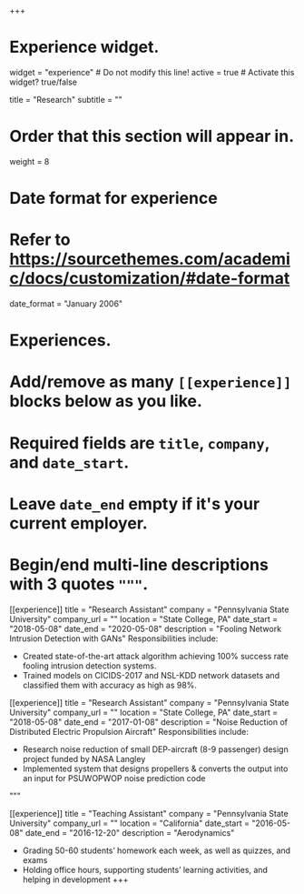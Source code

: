 +++
# Experience widget.
widget = "experience"  # Do not modify this line!
active = true  # Activate this widget? true/false

title = "Research"
subtitle = ""

# Order that this section will appear in.
weight = 8

# Date format for experience
#   Refer to https://sourcethemes.com/academic/docs/customization/#date-format
date_format = "January 2006"

# Experiences.
#   Add/remove as many `[[experience]]` blocks below as you like.
#   Required fields are `title`, `company`, and `date_start`.
#   Leave `date_end` empty if it's your current employer.
#   Begin/end multi-line descriptions with 3 quotes `"""`.


[[experience]]
  title = "Research Assistant"
  company = "Pennsylvania State University"
  company_url = ""
  location = "State College, PA"
  date_start = "2018-05-08"
  date_end = "2020-05-08"
  description = "Fooling Network Intrusion Detection with GANs"
  Responsibilities include:


* Created state-of-the-art attack algorithm achieving 100% success rate fooling intrusion detection systems.
* Trained models on CICIDS-2017 and NSL-KDD network datasets and classified them with accuracy as high as 98%.

[[experience]]
  title = "Research Assistant"
  company = "Pennsylvania State University"
  company_url = ""
  location = "State College, PA"
  date_start = "2018-05-08"
  date_end = "2017-01-08"
  description = "Noise Reduction of Distributed Electric Propulsion Aircraft"
  Responsibilities include:
*  Research noise reduction of small DEP-aircraft (8-9 passenger) design project funded by NASA Langley
*  Implemented system that designs propellers & converts the output into an input for PSUWOPWOP noise prediction code


  """

[[experience]]
  title = "Teaching Assistant"
  company = "Pennsylvania State University"
  company_url = ""
  location = "California"
  date_start = "2016-05-08"
  date_end = "2016-12-20"
  description = "Aerodynamics"

*  Grading 50-60 students’ homework each week, as well as quizzes, and exams
*  Holding office hours, supporting students’ learning activities, and helping in development
+++
